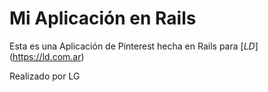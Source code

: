 # Mi Aplicación en Rails

Esta es una Aplicación de Pinterest hecha en Rails para [*LD*] (https://ld.com.ar)

Realizado por LG